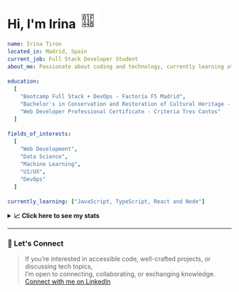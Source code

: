 <h1>Hi, I'm Irina <img src="./hand-emoji.svg" alt="Waving Hand" width="50" height="50"></h1>

```yaml
name: Irina Tiron
located_in: Madrid, Spain
current_job: Full Stack Developer Student
about_me: Passionate about coding and technology, currently learning at Factoría F5 in Madrid

education:
  [
    "Bootcamp Full Stack + DevOps - Factoría F5 Madrid",
    "Bachelor's in Conservation and Restoration of Cultural Heritage - ESCRBC Madrid",
    "Web Developer Professional Certificate - Criteria Tres Cantos"
  ]

fields_of_interests:
  [
    "Web Development",
    "Data Science",
    "Machine Learning",
    "UI/UX",
    "DevOps"
  ]
  
currently_learning: ["JavaScript, TypeScript, React and Node"]

```

<details>
  <summary><b>📈 Click here to see my stats</b></summary>

  ---
 
<!--START_SECTION:waka-->
**🐱 My GitHub Data** 

> 📦 166.7 kB Used in GitHub's Storage 
 > 
> 💼 Opted to Hire
 > 
> 📜 8 Public Repositories 
 > 
> 🔑 2 Private Repositories 
 > 
**I'm an Early 🐤** 

```text
🌞 Morning                285 commits         █████░░░░░░░░░░░░░░░░░░░░   20.03 % 
🌆 Daytime                854 commits         ███████████████░░░░░░░░░░   60.01 % 
🌃 Evening                244 commits         ████░░░░░░░░░░░░░░░░░░░░░   17.15 % 
🌙 Night                  40 commits          █░░░░░░░░░░░░░░░░░░░░░░░░   02.81 % 
```
📅 **I'm Most Productive on Wednesday** 

```text
Monday                   225 commits         ████░░░░░░░░░░░░░░░░░░░░░   15.81 % 
Tuesday                  277 commits         █████░░░░░░░░░░░░░░░░░░░░   19.47 % 
Wednesday                389 commits         ███████░░░░░░░░░░░░░░░░░░   27.34 % 
Thursday                 305 commits         █████░░░░░░░░░░░░░░░░░░░░   21.43 % 
Friday                   177 commits         ███░░░░░░░░░░░░░░░░░░░░░░   12.44 % 
Saturday                 4 commits           ░░░░░░░░░░░░░░░░░░░░░░░░░   00.28 % 
Sunday                   46 commits          █░░░░░░░░░░░░░░░░░░░░░░░░   03.23 % 
```


📊 **This Week I Spent My Time On** 

```text
🕑︎ Time Zone: Europe/Madrid

💬 Programming Languages: 
JavaScript               10 hrs 42 mins      ███████████████████░░░░░░   75.96 % 
CSS                      1 hr 39 mins        ███░░░░░░░░░░░░░░░░░░░░░░   11.82 % 
TypeScript               40 mins             █░░░░░░░░░░░░░░░░░░░░░░░░   04.78 % 
HTML                     22 mins             █░░░░░░░░░░░░░░░░░░░░░░░░   02.62 % 
Bash                     14 mins             ░░░░░░░░░░░░░░░░░░░░░░░░░   01.71 % 

🐱‍💻 Projects: 
Oceania-Butterflies-Backe6 hrs 47 mins       ████████████░░░░░░░░░░░░░   48.19 % 
oop-game-main            3 hrs 56 mins       ███████░░░░░░░░░░░░░░░░░░   27.96 % 
api-book                 1 hr 49 mins        ███░░░░░░░░░░░░░░░░░░░░░░   12.95 % 
oop-game                 25 mins             █░░░░░░░░░░░░░░░░░░░░░░░░   03.01 % 
poo-abstraccion          24 mins             █░░░░░░░░░░░░░░░░░░░░░░░░   02.87 % 
```

**I Mostly Code in JavaScript** 

```text
JavaScript               4 repos             █████████░░░░░░░░░░░░░░░░   36.36 % 
HTML                     3 repos             ███████░░░░░░░░░░░░░░░░░░   27.27 % 
CSS                      2 repos             █████░░░░░░░░░░░░░░░░░░░░   18.18 % 
TypeScript               2 repos             █████░░░░░░░░░░░░░░░░░░░░   18.18 % 
```



**Timeline**

![Lines of Code chart](https://raw.githubusercontent.com/irinatiron/irinatiron/main/assets/bar_graph.png)


 Last Updated on 09/09/2025 06:30:49 UTC
<!--END_SECTION:waka-->

</details>

---

### 📎 Let's Connect

>If you’re interested in accessible code, well-crafted projects, or discussing tech topics,  
>I’m open to connecting, collaborating, or exchanging knowledge.  
>[Connect with me on LinkedIn](https://www.linkedin.com/in/irinatiron/)

